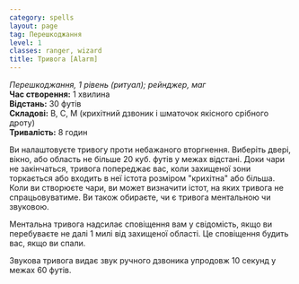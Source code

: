 ```yaml
---
category: spells
layout: page
tag: Перешкоджання
level: 1
classes: ranger, wizard
title: Тривога [Alarm]
---
```


_Перешкоджання, 1 рівень (ритуал); рейнджер, маг_  
**Час створення:** 1 хвилина    
**Відстань:** 30 футів    
**Складові:** В, С, М (крихітний дзвоник і шматочок якісного срібного дроту)    
**Тривалість:** 8 годин   

Ви налаштовуєте тривогу проти небажаного вторгнення. Виберіть двері, вікно, або область не більше 20 куб. футів у межах відстані. Доки чари не закінчаться, тривога попереджає вас, коли захищеної зони торкається або входить в неї істота розміром "крихітна" або більша. Коли ви створюєте чари, ви может визначити істот, на яких тривога не спрацьовуватиме. Ви також обираєте, чи є тривога ментальною чи звуковою.    

Ментальна тривога надсилає сповіщення вам у свідомість, якщо ви перебуваєте не далі 1 милі від захищеної області. Це сповіщення будить вас, якщо ви спали.    

Звукова тривога видає звук ручного дзвоника упродовж 10 секунд у межах 60 футів. 
